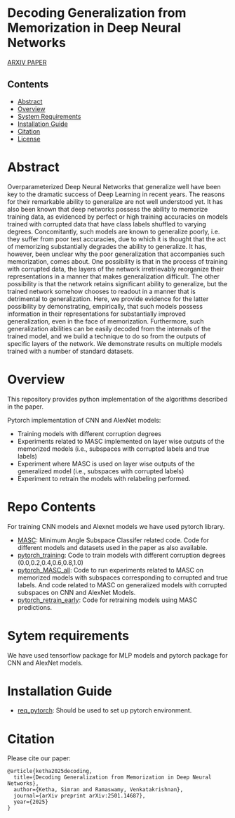 # Decoding Generalization from Memorization in Deep Neural Networks
[ARXIV PAPER](https://arxiv.org/pdf/2501.14687)
  
## Contents

- [Abstract](#abstract)
- [Overview](#overview)
- [System Requirements](#system-requirements)
- [Installation Guide](#installation-guide)
- [Citation](#citation)
- [License](./LICENSE)

# Abstract

Overparameterized Deep Neural Networks that generalize well have been key to the dramatic success of Deep Learning in recent years. The reasons for their remarkable ability to generalize are not well understood yet. It has also been known that deep networks possess the ability to memorize training data, as evidenced by perfect or high training accuracies on models trained with corrupted data that have class labels shuffled to varying degrees. Concomitantly, such models are known to generalize poorly, i.e. they suffer from poor test accuracies, due to which it is thought that the act of memorizing substantially degrades the ability to generalize. It has, however, been unclear why the poor generalization that accompanies such memorization, comes about. One possibility is that in the process of training with corrupted data, the layers of the network irretrievably reorganize their representations in a manner that makes generalization difficult. The other possibility is that the network retains significant ability to generalize, but the trained network somehow chooses to readout in a manner that is detrimental to generalization. Here, we provide evidence for the latter possibility by demonstrating, empirically, that such models possess information in their representations for substantially improved generalization, even in the face of memorization. Furthermore, such generalization abilities can be easily decoded from the internals of the trained model, and we build a technique to do so from the outputs of specific layers of the network. We demonstrate results on multiple models trained with a number of standard datasets.

# Overview
This repository provides python implementation of the algorithms described in the paper.

Pytorch implementation of CNN and AlexNet models:
* Training models with different corruption degrees
* Experiments related to MASC implemented on layer wise outputs of the memorized models (i.e., subspaces with corrupted labels and true labels)
* Experiment where MASC is used on layer wise outputs of the generalized model (i.e., subspaces with corrupted labels)
* Experiment to retrain the models with relabeling performed.


# Repo Contents
For training CNN models and Alexnet models we have used pytorch library.

- [MASC](./MASC): Minimum Angle Subspace Classifer related code. Code for different models and datasets used in the paper as also available.
- [pytorch_training](./pytorch_training.py): Code to train models with different corruption degrees (0.0,0.2,0.4,0.6,0.8,1.0)
- [pytorch_MASC_all](./pytorch_MASC_all.py): Code to run experiments related to MASC on memorized models with 
 subspaces corresponding to corrupted and true labels. And code related to MASC on generalized models with corrupted subspaces on CNN and AlexNet Models.
- [pytorch_retrain_early](./pytorch_retrain_early.py): Code for retraining models using MASC predictions.


# Sytem requirements
We have used tensorflow package for MLP models and pytorch package for CNN and AlexNet models.

# Installation Guide
- [req_pytorch](./req_pytorch.txt): Should be used to set up pytorch environment.

# Citation

Please cite our paper:

```
@article{ketha2025decoding,
  title={Decoding Generalization from Memorization in Deep Neural Networks},
  author={Ketha, Simran and Ramaswamy, Venkatakrishnan},
  journal={arXiv preprint arXiv:2501.14687},
  year={2025}
}
```
